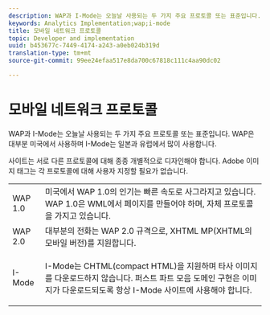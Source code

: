 ```yaml
---
description: WAP과 I-Mode는 오늘날 사용되는 두 가지 주요 프로토콜 또는 표준입니다. WAP은 대부분 미국에서 사용하며 I-Mode는 일본과 유럽에서 많이 사용합니다.
keywords: Analytics Implementation;wap;i-mode
title: 모바일 네트워크 프로토콜
topic: Developer and implementation
uuid: b453677c-7449-4174-a243-a0eb024b319d
translation-type: tm+mt
source-git-commit: 99ee24efaa517e8da700c67818c111c4aa90dc02

---
```



# 모바일 네트워크 프로토콜

WAP과 I-Mode는 오늘날 사용되는 두 가지 주요 프로토콜 또는 표준입니다. WAP은 대부분 미국에서 사용하며 I-Mode는 일본과 유럽에서 많이 사용합니다.

사이트는 서로 다른 프로토콜에 대해 종종 개별적으로 디자인해야 합니다. Adobe 이미지 태그는 각 프로토콜에 대해 사용자 지정할 필요가 없습니다.

<table id="table_EBE71664615F48E28B05C767ABDA062B"> 
 <tbody> 
  <tr> 
   <td colname="col1"> WAP 1.0 </td> 
   <td colname="col2"> 미국에서 WAP 1.0의 인기는 빠른 속도로 사그라지고 있습니다. WAP 1.0은 WML에서 페이지를 만들어야 하며, 자체 프로토콜을 가지고 있습니다. </td> 
  </tr> 
  <tr> 
   <td colname="col1"> WAP 2.0 </td> 
   <td colname="col2"> 대부분의 전화는 WAP 2.0 규격으로, XHTML MP(XHTML의 모바일 버전)를 지원합니다. </td> 
  </tr> 
  <tr> 
   <td colname="col1"> I-Mode </td> 
   <td colname="col2"> <p> I-Mode는 CHTML(compact HTML)을 지원하며 타사 이미지를 다운로드하지 않습니다. 퍼스트 파트 모음 도메인 구현은 이미지가 다운로드되도록 항상 I-Mode 사이트에 사용해야 합니다. </p> </td> 
  </tr> 
 </tbody> 
</table>

